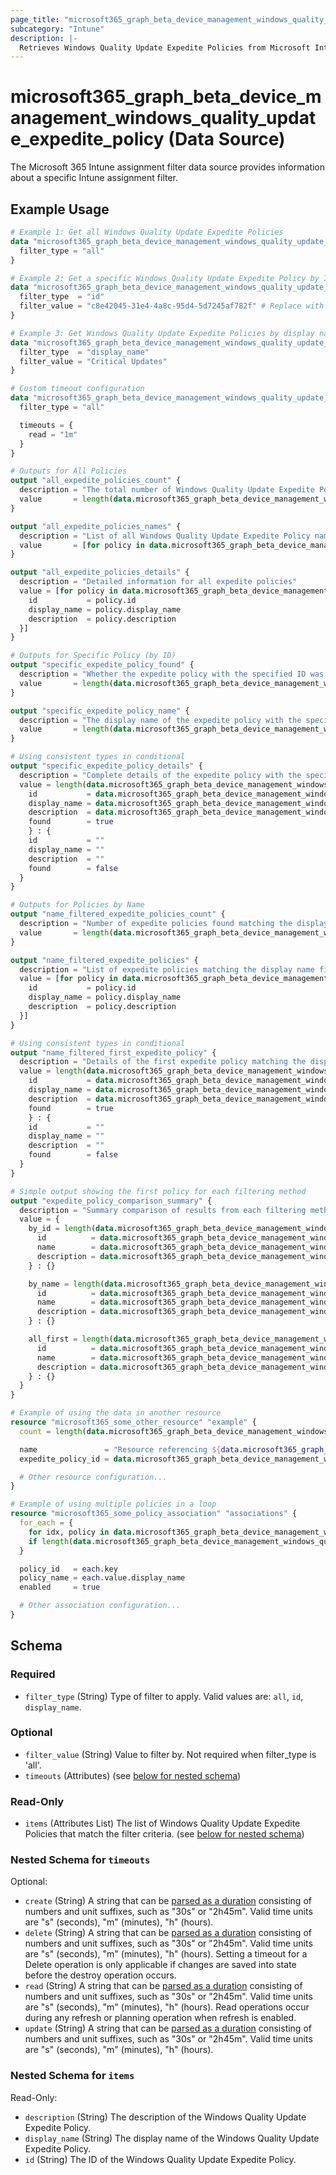 ```yaml
---
page_title: "microsoft365_graph_beta_device_management_windows_quality_update_expedite_policy Data Source - terraform-provider-microsoft365"
subcategory: "Intune"
description: |-
  Retrieves Windows Quality Update Expedite Policies from Microsoft Intune with explicit filtering options. These policies control the expedited deployment of quality updates to Windows devices.
---
```


# microsoft365_graph_beta_device_management_windows_quality_update_expedite_policy (Data Source)

The Microsoft 365 Intune assignment filter data source provides information about a specific Intune assignment filter.

## Example Usage

```terraform
# Example 1: Get all Windows Quality Update Expedite Policies
data "microsoft365_graph_beta_device_management_windows_quality_update_expedite_policy" "all_policies" {
  filter_type = "all"
}

# Example 2: Get a specific Windows Quality Update Expedite Policy by ID
data "microsoft365_graph_beta_device_management_windows_quality_update_expedite_policy" "specific_policy" {
  filter_type  = "id"
  filter_value = "c8e42045-31e4-4a8c-95d4-5d7245af782f" # Replace with actual ID
}

# Example 3: Get Windows Quality Update Expedite Policies by display name (partial match)
data "microsoft365_graph_beta_device_management_windows_quality_update_expedite_policy" "by_name" {
  filter_type  = "display_name"
  filter_value = "Critical Updates"
}

# Custom timeout configuration
data "microsoft365_graph_beta_device_management_windows_quality_update_expedite_policy" "with_timeout" {
  filter_type = "all"

  timeouts = {
    read = "1m"
  }
}

# Outputs for All Policies
output "all_expedite_policies_count" {
  description = "The total number of Windows Quality Update Expedite Policies found"
  value       = length(data.microsoft365_graph_beta_device_management_windows_quality_update_expedite_policy.all_policies.items)
}

output "all_expedite_policies_names" {
  description = "List of all Windows Quality Update Expedite Policy names"
  value       = [for policy in data.microsoft365_graph_beta_device_management_windows_quality_update_expedite_policy.all_policies.items : policy.display_name]
}

output "all_expedite_policies_details" {
  description = "Detailed information for all expedite policies"
  value = [for policy in data.microsoft365_graph_beta_device_management_windows_quality_update_expedite_policy.all_policies.items : {
    id           = policy.id
    display_name = policy.display_name
    description  = policy.description
  }]
}

# Outputs for Specific Policy (by ID)
output "specific_expedite_policy_found" {
  description = "Whether the expedite policy with the specified ID was found"
  value       = length(data.microsoft365_graph_beta_device_management_windows_quality_update_expedite_policy.specific_policy.items) > 0
}

output "specific_expedite_policy_name" {
  description = "The display name of the expedite policy with the specified ID"
  value       = length(data.microsoft365_graph_beta_device_management_windows_quality_update_expedite_policy.specific_policy.items) > 0 ? data.microsoft365_graph_beta_device_management_windows_quality_update_expedite_policy.specific_policy.items[0].display_name : ""
}

# Using consistent types in conditional
output "specific_expedite_policy_details" {
  description = "Complete details of the expedite policy with the specified ID"
  value = length(data.microsoft365_graph_beta_device_management_windows_quality_update_expedite_policy.specific_policy.items) > 0 ? {
    id           = data.microsoft365_graph_beta_device_management_windows_quality_update_expedite_policy.specific_policy.items[0].id
    display_name = data.microsoft365_graph_beta_device_management_windows_quality_update_expedite_policy.specific_policy.items[0].display_name
    description  = data.microsoft365_graph_beta_device_management_windows_quality_update_expedite_policy.specific_policy.items[0].description
    found        = true
    } : {
    id           = ""
    display_name = ""
    description  = ""
    found        = false
  }
}

# Outputs for Policies by Name
output "name_filtered_expedite_policies_count" {
  description = "Number of expedite policies found matching the display name filter"
  value       = length(data.microsoft365_graph_beta_device_management_windows_quality_update_expedite_policy.by_name.items)
}

output "name_filtered_expedite_policies" {
  description = "List of expedite policies matching the display name filter"
  value = [for policy in data.microsoft365_graph_beta_device_management_windows_quality_update_expedite_policy.by_name.items : {
    id           = policy.id
    display_name = policy.display_name
    description  = policy.description
  }]
}

# Using consistent types in conditional
output "name_filtered_first_expedite_policy" {
  description = "Details of the first expedite policy matching the display name filter (if any)"
  value = length(data.microsoft365_graph_beta_device_management_windows_quality_update_expedite_policy.by_name.items) > 0 ? {
    id           = data.microsoft365_graph_beta_device_management_windows_quality_update_expedite_policy.by_name.items[0].id
    display_name = data.microsoft365_graph_beta_device_management_windows_quality_update_expedite_policy.by_name.items[0].display_name
    description  = data.microsoft365_graph_beta_device_management_windows_quality_update_expedite_policy.by_name.items[0].description
    found        = true
    } : {
    id           = ""
    display_name = ""
    description  = ""
    found        = false
  }
}

# Simple output showing the first policy for each filtering method
output "expedite_policy_comparison_summary" {
  description = "Summary comparison of results from each filtering method"
  value = {
    by_id = length(data.microsoft365_graph_beta_device_management_windows_quality_update_expedite_policy.specific_policy.items) > 0 ? {
      id          = data.microsoft365_graph_beta_device_management_windows_quality_update_expedite_policy.specific_policy.items[0].id
      name        = data.microsoft365_graph_beta_device_management_windows_quality_update_expedite_policy.specific_policy.items[0].display_name
      description = data.microsoft365_graph_beta_device_management_windows_quality_update_expedite_policy.specific_policy.items[0].description
    } : {}

    by_name = length(data.microsoft365_graph_beta_device_management_windows_quality_update_expedite_policy.by_name.items) > 0 ? {
      id          = data.microsoft365_graph_beta_device_management_windows_quality_update_expedite_policy.by_name.items[0].id
      name        = data.microsoft365_graph_beta_device_management_windows_quality_update_expedite_policy.by_name.items[0].display_name
      description = data.microsoft365_graph_beta_device_management_windows_quality_update_expedite_policy.by_name.items[0].description
    } : {}

    all_first = length(data.microsoft365_graph_beta_device_management_windows_quality_update_expedite_policy.all_policies.items) > 0 ? {
      id          = data.microsoft365_graph_beta_device_management_windows_quality_update_expedite_policy.all_policies.items[0].id
      name        = data.microsoft365_graph_beta_device_management_windows_quality_update_expedite_policy.all_policies.items[0].display_name
      description = data.microsoft365_graph_beta_device_management_windows_quality_update_expedite_policy.all_policies.items[0].description
    } : {}
  }
}

# Example of using the data in another resource
resource "microsoft365_some_other_resource" "example" {
  count = length(data.microsoft365_graph_beta_device_management_windows_quality_update_expedite_policy.all_policies.items) > 0 ? 1 : 0

  name               = "Resource referencing ${data.microsoft365_graph_beta_device_management_windows_quality_update_expedite_policy.all_policies.items[0].display_name}"
  expedite_policy_id = data.microsoft365_graph_beta_device_management_windows_quality_update_expedite_policy.all_policies.items[0].id

  # Other resource configuration...
}

# Example of using multiple policies in a loop
resource "microsoft365_some_policy_association" "associations" {
  for_each = {
    for idx, policy in data.microsoft365_graph_beta_device_management_windows_quality_update_expedite_policy.all_policies.items : policy.id => policy
    if length(data.microsoft365_graph_beta_device_management_windows_quality_update_expedite_policy.all_policies.items) > 0
  }

  policy_id   = each.key
  policy_name = each.value.display_name
  enabled     = true

  # Other association configuration...
}
```

<!-- schema generated by tfplugindocs -->
## Schema

### Required

- `filter_type` (String) Type of filter to apply. Valid values are: `all`, `id`, `display_name`.

### Optional

- `filter_value` (String) Value to filter by. Not required when filter_type is 'all'.
- `timeouts` (Attributes) (see [below for nested schema](#nestedatt--timeouts))

### Read-Only

- `items` (Attributes List) The list of Windows Quality Update Expedite Policies that match the filter criteria. (see [below for nested schema](#nestedatt--items))

<a id="nestedatt--timeouts"></a>
### Nested Schema for `timeouts`

Optional:

- `create` (String) A string that can be [parsed as a duration](https://pkg.go.dev/time#ParseDuration) consisting of numbers and unit suffixes, such as "30s" or "2h45m". Valid time units are "s" (seconds), "m" (minutes), "h" (hours).
- `delete` (String) A string that can be [parsed as a duration](https://pkg.go.dev/time#ParseDuration) consisting of numbers and unit suffixes, such as "30s" or "2h45m". Valid time units are "s" (seconds), "m" (minutes), "h" (hours). Setting a timeout for a Delete operation is only applicable if changes are saved into state before the destroy operation occurs.
- `read` (String) A string that can be [parsed as a duration](https://pkg.go.dev/time#ParseDuration) consisting of numbers and unit suffixes, such as "30s" or "2h45m". Valid time units are "s" (seconds), "m" (minutes), "h" (hours). Read operations occur during any refresh or planning operation when refresh is enabled.
- `update` (String) A string that can be [parsed as a duration](https://pkg.go.dev/time#ParseDuration) consisting of numbers and unit suffixes, such as "30s" or "2h45m". Valid time units are "s" (seconds), "m" (minutes), "h" (hours).


<a id="nestedatt--items"></a>
### Nested Schema for `items`

Read-Only:

- `description` (String) The description of the Windows Quality Update Expedite Policy.
- `display_name` (String) The display name of the Windows Quality Update Expedite Policy.
- `id` (String) The ID of the Windows Quality Update Expedite Policy.
